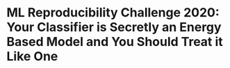 # ML Reproducibility Challenge 2020: Your Classifier is Secretly an Energy Based Model and You Should Treat it Like One
